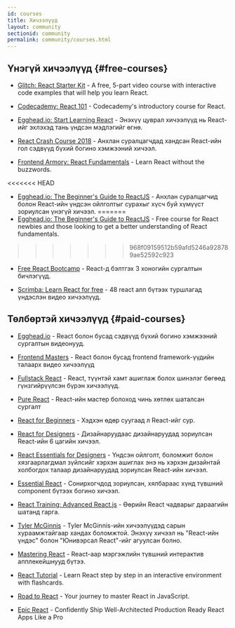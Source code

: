 ```yaml
---
id: courses
title: Хичээлүүд
layout: community
sectionid: community
permalink: community/courses.html
---
```


## Үнэгүй хичээлүүд {#free-courses}

- [Glitch: React Starter Kit](https://glitch.com/glimmer/post/react-starter-kit) - A free, 5-part video course with interactive code examples that will help you learn React.

- [Codecademy: React 101](https://www.codecademy.com/learn/react-101) - Codecademy's introductory course for React.

- [Egghead.io: Start Learning React](https://egghead.io/courses/start-learning-react) - Энэхүү цуврал хичээлүүд нь React-ийг эхлэхэд тань үндсэн мэдлэгийг өгнө.

- [React Crash Course 2018](https://www.youtube.com/watch?v=Ke90Tje7VS0) - Анхлан суралцагчдад хандсан React-ийн гол сэдвүүд бүхий богино хэмжээний хичээл.

- [Frontend Armory: React Fundamentals](https://frontarm.com/courses/react-fundamentals/) - Learn React without the buzzwords.

<<<<<<< HEAD
- [Egghead.io: The Beginner's Guide to ReactJS](https://egghead.io/courses/the-beginner-s-guide-to-reactjs) - Анхлан суралцагчид болон React-ийн үндсэн ойлголтыг сурахыг хүсч буй хүмүүст зориулсан үнэгүй хичээл.
=======
- [Egghead.io: The Beginner's Guide to ReactJS](https://egghead.io/courses/the-beginner-s-guide-to-react) - Free course for React newbies and those looking to get a better understanding of React fundamentals.
>>>>>>> 968f09159512b59afd5246a928789ae52592c923

- [Free React Bootcamp](https://tylermcginnis.com/free-react-bootcamp/) - React-д бэлтгэх 3 хоногийн сургалтын бичлэгүүд.

- [Scrimba: Learn React for free](https://scrimba.com/g/glearnreact) - 48 react апп бүтээх туршлагад үндэслэн видео хичээлүүд.

## Төлбөртэй хичээлүүд {#paid-courses}

- [Egghead.io](https://egghead.io/browse/frameworks/react) - React болон бусад сэдвүүд бүхий богино хэмжээний сургалтын видеонууд.

- [Frontend Masters](https://frontendmasters.com/courses/) - React болон бусад frontend framework-үүдийн талаарх видео хичээлүүд

- [Fullstack React](https://www.fullstackreact.com/) - React, түүнтэй хамт ашиглаж болох шинэлэг бөгөөд гүнзгийрүүлсэн бүрэн хичээлүүд.

- [Pure React](https://daveceddia.com/pure-react/) - React-ийн мастер болоход чинь хөтлөх шаталсан сургалт

- [React for Beginners](https://reactforbeginners.com/) - Хэдхэн өдөр суугаад л React-ийг сур.

- [React for Designers](https://designcode.io/react) - Дизайнаруудаас дизайнаруудад зориулсан React-ийн 6 цагийн хичээл.

- [React Essentials for Designers](https://learnreact.design) - Үндсэн ойлголт, боломжит болон хязгаарлагдмал зүйлсийг хэрхэн ашиглах энэ нь хэрхэн дизайнтай холбогдох талаар дизайнаруудад зориулсан React-ийн хичээл.

- [Essential React](https://learnreact.com/lessons/2018-essential-react-1-overview) - Сонирхогчдод зориулсан, хялбараас хүнд түвшний component бүтээх богино хичээл.

- [React Training: Advanced React.js](https://courses.reacttraining.com/p/advanced-react) - Өөрийн React чадварыг дараагийн шатанд гарга.

- [Tyler McGinnis](https://tylermcginnis.com/courses) - Tyler McGinnis-ийн хичээлүүдэд сарын хураамжтайгаар хандах боломжтой. Энэхүү хичээл нь "React-ийн үндэс" болон "Юнивэрсал React"-ийг агуулсан болно.

- [Mastering React](https://codewithmosh.com/p/mastering-react/) - React-аар мэргэжлийн түвшний интерактив апплекейшнууд бүтээ.

- [React Tutorial](https://react-tutorial.app) - Learn React step by step in an interactive environment with flashcards.

- [Road to React](https://www.roadtoreact.com/) - Your journey to master React in JavaScript.

- [Epic React](https://epicreact.dev/) - Confidently Ship Well-Architected Production Ready React Apps Like a Pro
